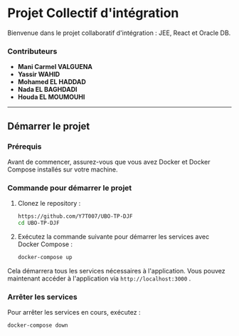 # Projet Collectif d'intégration

Bienvenue dans le projet collaboratif d'intégration : JEE, React et Oracle DB.

### Contributeurs

- **Mani Carmel VALGUENA** 
- **Yassir WAHID** 
- **Mohamed EL HADDAD** 
- **Nada EL BAGHDADI** 
- **Houda EL MOUMOUHI** 

---

##  Démarrer le projet

### Prérequis

Avant de commencer, assurez-vous que vous avez Docker et Docker Compose installés sur votre machine.

### Commande pour démarrer le projet

1. Clonez le repository :

    ```bash
    https://github.com/Y7T007/UBO-TP-DJF
    cd UBO-TP-DJF
    ```

2. Exécutez la commande suivante pour démarrer les services avec Docker Compose :

    ```bash
    docker-compose up
    ```

Cela démarrera tous les services nécessaires à l'application. Vous pouvez maintenant accéder à l'application via `http://localhost:3000` .

### Arrêter les services

Pour arrêter les services en cours, exécutez :

```bash
docker-compose down
